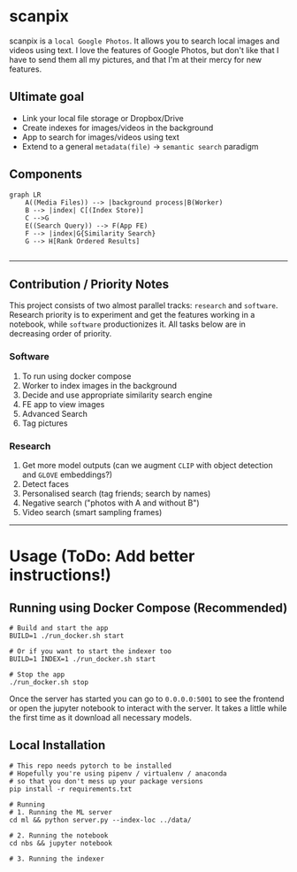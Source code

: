 # scanpix

scanpix is a `local Google Photos`. It allows you to search local images and videos using text. I love the features of Google Photos, but don't like that I have to send them all my pictures, and that I'm at their mercy for new features.

## Ultimate goal
- Link your local file storage or Dropbox/Drive 
- Create indexes for images/videos in the background
- App to search for images/videos using text
- Extend to a general `metadata(file)` -> `semantic search` paradigm

## Components

```mermaid
graph LR
    A((Media Files)) --> |background process|B(Worker)
    B --> |index| C[(Index Store)]
    C -->G
    E((Search Query)) --> F(App FE)
    F --> |index|G{Similarity Search}
    G --> H[Rank Ordered Results]
    
```
---
## Contribution / Priority Notes

This project consists of two almost parallel tracks: `research` and `software`. Research priority is to experiment and get the features working in a notebook, while `software` productionizes it. All tasks below are in decreasing order of priority.

### Software
1. To run using docker compose
2. Worker to index images in the background
3. Decide and use appropriate similarity search engine
4. FE app to view images
5. Advanced Search
6. Tag pictures

### Research
1. Get more model outputs (can we augment `CLIP` with object detection and `GLOVE` embeddings?)
2. Detect faces
3. Personalised search (tag friends; search by names)
4. Negative search ("photos with A and without B")
5. Video search (smart sampling frames)

---
# Usage (ToDo: Add better instructions!)

## Running using Docker Compose (Recommended)
```
# Build and start the app
BUILD=1 ./run_docker.sh start

# Or if you want to start the indexer too
BUILD=1 INDEX=1 ./run_docker.sh start

# Stop the app
./run_docker.sh stop

```
Once the server has started you can go to `0.0.0.0:5001` to see the frontend or open the jupyter notebook to interact with the server. It takes a little while the first time as it download all necessary models.


## Local Installation
```
# This repo needs pytorch to be installed
# Hopefully you're using pipenv / virtualenv / anaconda
# so that you don't mess up your package versions
pip install -r requirements.txt

# Running
# 1. Running the ML server
cd ml && python server.py --index-loc ../data/

# 2. Running the notebook
cd nbs && jupyter notebook

# 3. Running the indexer
```
